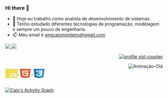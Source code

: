 ### Hi there 👋

- 🔭 Hoje eu trabalho como analista de desenvolvimento de sistemas.
- 🌱 Tenho estudado diferentes tecnologias de programação, modelagem e sempre um pouco de engenharia.
- 📫 Meu email é engcaiomonteiro@gmail.com

 <div>
  <a href="https://github.com/EngCaioMonteiro">
  <img height="180em" src="https://github-readme-stats.vercel.app/api?username=EngCaioMonteiro&show_icons=true&theme=dark&include_all_commits=true&count_private=true"/>
  <img height="180em" src="https://github-readme-stats.vercel.app/api/top-langs/?username=EngCaioMonteiro&layout=compact&langs_count=10&theme=dark"/>
</div>

 <div>
  <!-- Profile vist counter -->
  <p align="right"> <img src="https://komarev.com/ghpvc/?username=EngCaioMonteiro&color=blueviolet&label=profile+views" alt="profile vist counter" /> </p>  
  <a href="https://github.com/EngCaioMonteiro">
 <div>
 
 <div><img align="right" alt="Animação-Olá" src="https://i.pinimg.com/originals/c8/0d/5a/c80d5a2d2e1504e84a9d98f3cb825442.gif" height="100px"></div>
  
<div style="display: inline_block"><br>
  <img align="center" alt="Rafa-Js" height="30" width="40" src="https://raw.githubusercontent.com/devicons/devicon/master/icons/javascript/javascript-plain.svg">
  <!-- <img align="center" alt="Rafa-Ts" height="30" width="40" src="https://raw.githubusercontent.com/devicons/devicon/master/icons/typescript/typescript-plain.svg">
  <img align="center" alt="Rafa-React" height="30" width="40" src="https://raw.githubusercontent.com/devicons/devicon/master/icons/react/react-original.svg"> -->
  <img align="center" alt="Rafa-HTML" height="30" width="40" src="https://raw.githubusercontent.com/devicons/devicon/master/icons/html5/html5-original.svg">
  <img align="center" alt="Rafa-CSS" height="30" width="40" src="https://raw.githubusercontent.com/devicons/devicon/master/icons/css3/css3-original.svg">
  <!-- <img align="center" alt="Rafa-Python" height="30" width="40" src="https://raw.githubusercontent.com/devicons/devicon/master/icons/python/python-original.svg">
  <img align="center" alt="Rafa-Csharp" height="30" width="40" src="https://raw.githubusercontent.com/devicons/devicon/master/icons/csharp/csharp-original.svg"> 
  <img align="right" alt="Rafa-yoda" src="https://cdn.discordapp.com/attachments/795358919417397249/825430589581688872/hi.gif"> -->
</div>
  
  ##
 
<div>
<!-- grafico -->
<a href="https://github.com/EngCaioMonteiro/github-readme-activity-graph"><img alt="Caio's Activity Graph" src="https://activity-graph.herokuapp.com/graph?username=EngCaioMonteiro&bg_color=0D1117&color=5BCDEC&line=5BCDEC&point=FFFFFF&hide_border=true" /></a>
<div>
 
 <div> 
  <!-- <a href="https://www.youtube.com/channel/UC_-uuuZbY0AAt9CViNzvc-Q" target="_blank"><img src="https://img.shields.io/badge/YouTube-FF0000?style=for-the-badge&logo=youtube&logoColor=white" target="_blank"></a>
  <a href="https://instagram.com/rafaballerini" target="_blank"><img src="https://img.shields.io/badge/-Instagram-%23E4405F?style=for-the-badge&logo=instagram&logoColor=white" target="_blank"></a>
 	<a href="https://www.twitch.tv/rafaballerinii" target="_blank"><img src="https://img.shields.io/badge/Twitch-9146FF?style=for-the-badge&logo=twitch&logoColor=white" target="_blank"></a>
 <a href="https://discord.gg/pDbY76q8Qf" target="_blank"><img src="https://img.shields.io/badge/Discord-7289DA?style=for-the-badge&logo=discord&logoColor=white" target="_blank"></a> 
  <a href = "mailto:contatorafaballerini@gmail.com"><img src="https://img.shields.io/badge/-Gmail-%23333?style=for-the-badge&logo=gmail&logoColor=white" target="_blank"></a>
  <a href="https://www.linkedin.com/in/rafaella-ballerini-45875016a" target="_blank"><img src="https://img.shields.io/badge/-LinkedIn-%230077B5?style=for-the-badge&logo=linkedin&logoColor=white" target="_blank"></a> 
 
  ![Snake animation](https://github.com/rafaballerini/rafaballerini/blob/output/github-contribution-grid-snake.svg) -->
 
</div>
